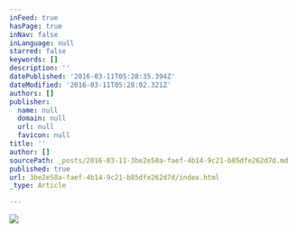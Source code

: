 ```yaml
---
inFeed: true
hasPage: true
inNav: false
inLanguage: null
starred: false
keywords: []
description: ''
datePublished: '2016-03-11T05:28:35.394Z'
dateModified: '2016-03-11T05:28:02.321Z'
authors: []
publisher:
  name: null
  domain: null
  url: null
  favicon: null
title: ''
author: []
sourcePath: _posts/2016-03-11-3be2e58a-faef-4b14-9c21-b85dfe262d7d.md
published: true
url: 3be2e58a-faef-4b14-9c21-b85dfe262d7d/index.html
_type: Article

---
```

![](https://the-grid-user-content.s3-us-west-2.amazonaws.com/9bdf01ad-f72c-4e2b-94a4-9f5563202e2d.png)